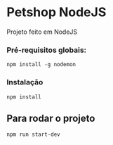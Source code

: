 # Petshop NodeJS

Projeto feito em NodeJS 

### Pré-requisitos globais:
`npm install -g nodemon`

### Instalação
`npm install`

## Para rodar o projeto
`npm run start-dev`